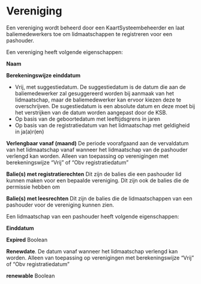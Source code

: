 ---
---

# Vereniging

Een vereniging wordt beheerd door een KaartSysteembeheerder en laat baliemedewerkers toe om lidmaatschappen te registreren voor een pashouder.

Een vereniging heeft volgende eigenschappen:

**Naam**

**Berekeningswijze einddatum**

* Vrij, met suggestiedatum. De suggestiedatum is de datum die aan de baliemedewerker zal gesuggereerd worden bij aanmaak van het lidmaatschap, maar de baliemedewerker kan ervoor kiezen deze te overschrijven. De sugestiedatum is een absolute datum en deze moet bij het verstrijken van de datum worden aangepast door de KSB.
* Op basis van de geboortedatum met leeftijdsgrens in jaren
* Op basis van de registratiedatum van het lidmaatschap met geldigheid in ja(a)r(en)

**Verlengbaar vanaf (maand)**
De periode voorafgaand aan de vervaldatum van het lidmaatschap vanaf wanneer het lidmaatschap van de pashouder verlengd kan worden. Alleen van toepassing op verenigingen met berekeningswijze “Vrij” of “Obv registratiedatum”

**Balie(s) met registratierechten**
Dit zijn de balies die een pashouder lid kunnen maken voor een bepaalde vereniging. Dit zijn ook de balies die de permissie hebben om

**Balie(s) met leesrechten**
Dit zijn de balies die de lidmaatschappen van een pashouder voor de vereniging kunnen zien.

Een lidmaatschap van een pashouder heeft volgende eigenschappen:

**Einddatum**

**Expired**
Boolean

**Renewdate**.
De datum vanaf wanneer het lidmaatschap verlengd kan worden.
Alleen van toepassing op verenigingen met berekeningswijze “Vrij” of “Obv registratiedatum”

**renewable**
Boolean
